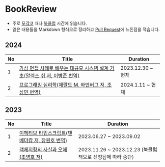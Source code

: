 # BookReview

- 주로 [모각코](https://github.com/ThinkAboutSoftware/OnlineSelfCodingGroup) 때나 [북클럽](https://github.com/ThinkAboutSoftware/AcademicConference) 시간에 읽습니다.
- 읽은 내용들을 Markdown 형식으로 정리하고 [Pull Request](https://github.com/yeslee-v/BookReview/pulls)에 느낀점을 적습니다.

## 2024

| No  | Title                                                                                                                                                                                               | Duration          |
| --- | --------------------------------------------------------------------------------------------------------------------------------------------------------------------------------------------------- | ----------------- |
| 1   | [가상 면접 사례로 배우는 대규모 시스템 설계 기초(알렉스 쉬 저, 이병준 번역)](./System_Design_Interview/)                                                                                            | 2023.12.30 ~ 현재 |
| 2   | [프로그래밍 심리학(제랄드 M. 와인버그 저, 조상민 번역)](https://github.com/ThinkAboutSoftware/AcademicConference/tree/main/2024/ThePsychologyOfComputerProgramming) | 2024.1.11 ~ 현재  |

## 2023

| No  | Title                                                                       | Duration                                                   |
| --- | --------------------------------------------------------------------------- | ---------------------------------------------------------- |
| 1   | [이펙티브 타입스크립트(댄 베더캄 저, 장원호 번역)](./Effective_TypeScript/) | 2023.06.27 ~ 2023.09.02                                    |
| 2   | [객체지향의 사실과 오해(조영호 저)](./The_Essence_of_Object-Orientation/)   | 2023.11.26 ~ 2023.12.23 (북클럽 책으로 선정됨에 따라 중단) |
